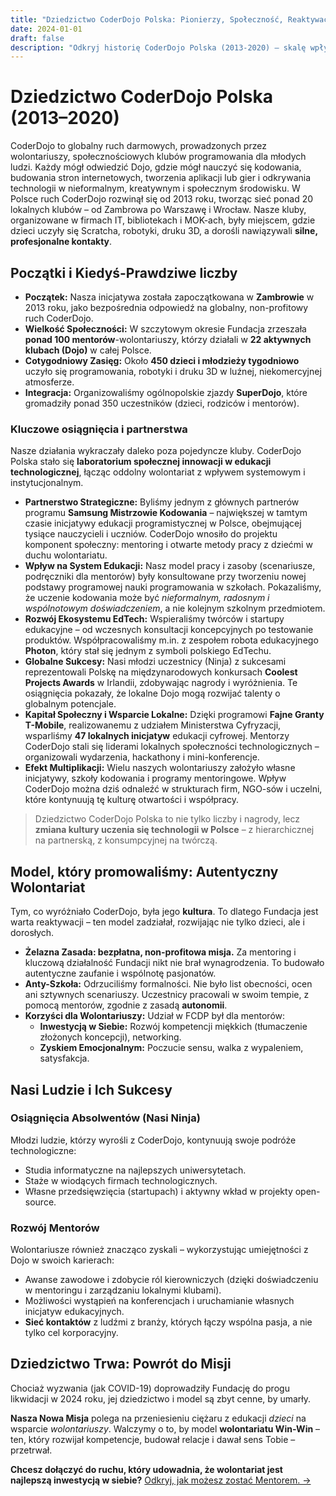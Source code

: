 ```yaml
---
title: "Dziedzictwo CoderDojo Polska: Pionierzy, Społeczność, Reaktywacja"
date: 2024-01-01
draft: false
description: "Odkryj historię CoderDojo Polska (2013-2020) – skalę wpływu, unikalny model wolontariatu i powód, dla którego walczymy o ocalenie tego dziedzictwa."
---
```


# Dziedzictwo CoderDojo Polska (2013–2020)

CoderDojo to globalny ruch darmowych, prowadzonych przez wolontariuszy, społecznościowych klubów programowania dla młodych ludzi. Każdy mógł odwiedzić Dojo, gdzie mógł nauczyć się kodowania, budowania stron internetowych, tworzenia aplikacji lub gier i odkrywania technologii w nieformalnym, kreatywnym i społecznym środowisku. W Polsce ruch CoderDojo rozwinął się od 2013 roku, tworząc sieć ponad 20 lokalnych klubów – od Zambrowa po Warszawę i Wrocław. Nasze kluby, organizowane w firmach IT, bibliotekach i MOK-ach, były miejscem, gdzie dzieci uczyły się Scratcha, robotyki, druku 3D, a dorośli nawiązywali **silne, profesjonalne kontakty**.

## Początki i Kiedyś-Prawdziwe liczby

* **Początek:** Nasza inicjatywa została zapoczątkowana w **Zambrowie** w 2013 roku, jako bezpośrednia odpowiedź na globalny, non-profitowy ruch CoderDojo.
* **Wielkość Społeczności:** W szczytowym okresie Fundacja zrzeszała **ponad 100 mentorów**-wolontariuszy, którzy działali w **22 aktywnych klubach (Dojo)** w całej Polsce.
* **Cotygodniowy Zasięg:** Około **450 dzieci i młodzieży tygodniowo** uczyło się programowania, robotyki i druku 3D w luźnej, niekomercyjnej atmosferze.
* **Integracja:** Organizowaliśmy ogólnopolskie zjazdy **SuperDojo**, które gromadziły ponad 350 uczestników (dzieci, rodziców i mentorów).

### Kluczowe osiągnięcia i partnerstwa

Nasze działania wykraczały daleko poza pojedyncze kluby. CoderDojo Polska stało się **laboratorium społecznej innowacji w edukacji technologicznej**, łącząc oddolny wolontariat z wpływem systemowym i instytucjonalnym.

* **Partnerstwo Strategiczne:** Byliśmy jednym z głównych partnerów programu **Samsung Mistrzowie Kodowania** – największej w tamtym czasie inicjatywy edukacji programistycznej w Polsce, obejmującej tysiące nauczycieli i uczniów. CoderDojo wnosiło do projektu komponent społeczny: mentoring i otwarte metody pracy z dziećmi w duchu wolontariatu.
* **Wpływ na System Edukacji:** Nasz model pracy i zasoby (scenariusze, podręczniki dla mentorów) były konsultowane przy tworzeniu nowej podstawy programowej nauki programowania w szkołach. Pokazaliśmy, że uczenie kodowania może być *nieformalnym, radosnym i wspólnotowym doświadczeniem*, a nie kolejnym szkolnym przedmiotem.
* **Rozwój Ekosystemu EdTech:** Wspieraliśmy twórców i startupy edukacyjne – od wczesnych konsultacji koncepcyjnych po testowanie produktów. Współpracowaliśmy m.in. z zespołem robota edukacyjnego **Photon**, który stał się jednym z symboli polskiego EdTechu.
* **Globalne Sukcesy:** Nasi młodzi uczestnicy (Ninja) z sukcesami reprezentowali Polskę na międzynarodowych konkursach **Coolest Projects Awards** w Irlandii, zdobywając nagrody i wyróżnienia. Te osiągnięcia pokazały, że lokalne Dojo mogą rozwijać talenty o globalnym potencjale.
* **Kapitał Społeczny i Wsparcie Lokalne:** Dzięki programowi **Fajne Granty T-Mobile**, realizowanemu z udziałem Ministerstwa Cyfryzacji, wsparliśmy **47 lokalnych inicjatyw** edukacji cyfrowej. Mentorzy CoderDojo stali się liderami lokalnych społeczności technologicznych – organizowali wydarzenia, hackathony i mini-konferencje.
* **Efekt Multiplikacji:** Wielu naszych wolontariuszy założyło własne inicjatywy, szkoły kodowania i programy mentoringowe. Wpływ CoderDojo można dziś odnaleźć w strukturach firm, NGO-sów i uczelni, które kontynuują tę kulturę otwartości i współpracy.

> Dziedzictwo CoderDojo Polska to nie tylko liczby i nagrody, lecz **zmiana kultury uczenia się technologii w Polsce** – z hierarchicznej na partnerską, z konsumpcyjnej na twórczą.

## Model, który promowaliśmy: Autentyczny Wolontariat

Tym, co wyróżniało CoderDojo, była jego **kultura**. To dlatego Fundacja jest warta reaktywacji – ten model zadziałał, rozwijając nie tylko dzieci, ale i dorosłych.

* **Żelazna Zasada: bezpłatna, non-profitowa misja.** Za mentoring i kluczową działalność Fundacji nikt nie brał wynagrodzenia. To budowało autentyczne zaufanie i wspólnotę pasjonatów.
* **Anty-Szkoła:** Odrzuciliśmy formalności. Nie było list obecności, ocen ani sztywnych scenariuszy. Uczestnicy pracowali w swoim tempie, z pomocą mentorów, zgodnie z zasadą **autonomii**.
* **Korzyści dla Wolontariuszy:** Udział w FCDP był dla mentorów:
    * **Inwestycją w Siebie:** Rozwój kompetencji miękkich (tłumaczenie złożonych koncepcji), networking.
    * **Zyskiem Emocjonalnym:** Poczucie sensu, walka z wypaleniem, satysfakcja.

## Nasi Ludzie i Ich Sukcesy

### Osiągnięcia Absolwentów (Nasi Ninja)

Młodzi ludzie, którzy wyrośli z CoderDojo, kontynuują swoje podróże technologiczne:
* Studia informatyczne na najlepszych uniwersytetach.
* Staże w wiodących firmach technologicznych.
* Własne przedsięwzięcia (startupach) i aktywny wkład w projekty open-source.

### Rozwój Mentorów

Wolontariusze również znacząco zyskali – wykorzystując umiejętności z Dojo w swoich karierach:
* Awanse zawodowe i zdobycie ról kierowniczych (dzięki doświadczeniu w mentoringu i zarządzaniu lokalnymi klubami).
* Możliwości wystąpień na konferencjach i uruchamianie własnych inicjatyw edukacyjnych.
* **Sieć kontaktów** z ludźmi z branży, których łączy wspólna pasja, a nie tylko cel korporacyjny.

## Dziedzictwo Trwa: Powrót do Misji

Chociaż wyzwania (jak COVID-19) doprowadziły Fundację do progu likwidacji w 2024 roku, jej dziedzictwo i model są zbyt cenne, by umarły.

**Nasza Nowa Misja** polega na przeniesieniu ciężaru z edukacji *dzieci* na wsparcie *wolontariuszy*. Walczymy o to, by model **wolontariatu Win-Win** – ten, który rozwijał kompetencje, budował relacje i dawał sens Tobie – przetrwał.

**Chcesz dołączyć do ruchu, który udowadnia, że wolontariat jest najlepszą inwestycją w siebie?** [Odkryj, jak możesz zostać Mentorem. →](/wolontariat)